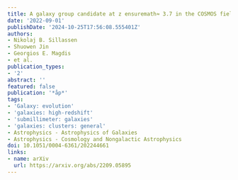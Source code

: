```yaml
---
title: A galaxy group candidate at z ensuremath≈ 3.7 in the COSMOS field
date: '2022-09-01'
publishDate: '2024-10-25T17:56:08.555401Z'
authors:
- Nikolaj B. Sillassen
- Shuowen Jin
- Georgios E. Magdis
- et al.
publication_types:
- '2'
abstract: ''
featured: false
publication: '*åp*'
tags:
- 'Galaxy: evolution'
- 'galaxies: high-redshift'
- 'submillimeter: galaxies'
- 'galaxies: clusters: general'
- Astrophysics - Astrophysics of Galaxies
- Astrophysics - Cosmology and Nongalactic Astrophysics
doi: 10.1051/0004-6361/202244661
links:
- name: arXiv
  url: https://arxiv.org/abs/2209.05895
---
```

